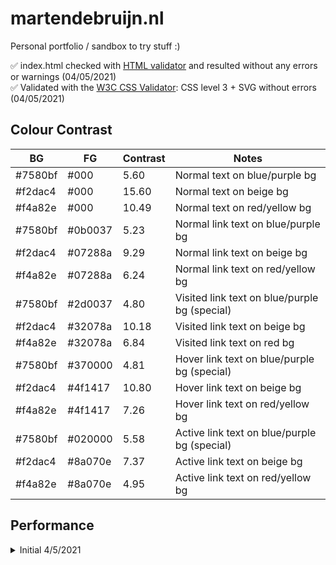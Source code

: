 # martendebruijn.nl

Personal portfolio / sandbox to try stuff :)

✅ index.html checked with [HTML validator](https://validator.w3.org/) and resulted without any errors or warnings (04/05/2021) \
✅ Validated with the [W3C CSS Validator](https://jigsaw.w3.org/css-validator/): CSS level 3 + SVG without errors (04/05/2021)

## Colour Contrast

| BG      | FG      | Contrast | Notes                                         |
| ------- | ------- | -------- | --------------------------------------------- |
| #7580bf | #000    | 5.60     | Normal text on blue/purple bg                 |
| #f2dac4 | #000    | 15.60    | Normal text on beige bg                       |
| #f4a82e | #000    | 10.49    | Normal text on red/yellow bg                  |
| #7580bf | #0b0037 | 5.23     | Normal link text on blue/purple bg            |
| #f2dac4 | #07288a | 9.29     | Normal link text on beige bg                  |
| #f4a82e | #07288a | 6.24     | Normal link text on red/yellow bg             |
| #7580bf | #2d0037 | 4.80     | Visited link text on blue/purple bg (special) |
| #f2dac4 | #32078a | 10.18    | Visited link text on beige bg                 |
| #f4a82e | #32078a | 6.84     | Visited link text on red bg                   |
| #7580bf | #370000 | 4.81     | Hover link text on blue/purple bg (special)   |
| #f2dac4 | #4f1417 | 10.80    | Hover link text on beige bg                   |
| #f4a82e | #4f1417 | 7.26     | Hover link text on red/yellow bg              |
| #7580bf | #020000 | 5.58     | Active link text on blue/purple bg (special)  |
| #f2dac4 | #8a070e | 7.37     | Active link text on beige bg                  |
| #f4a82e | #8a070e | 4.95     | Active link text on red/yellow bg             |

<!-- old red bg color: #f26430 -->

## Performance

<details>
<summary>Initial 4/5/2021</summary>

After setting the throttling on Slow 3G in Chrome DevTools > Network.
27 req
3.7 MB transferred
4.4 MB resources
Finish 1.3 min
DOMContentLoaded: 4.40s
Load: 1.2 min

profiel-foto.png 2.3MB 1.2min
ontdek.png 427kB 33.99s
aspektu 266kB 27.59s
ringo 218kB 24.65s
marijns 171kB 20.86s

- check which of the fonts i actually use and delete the remaining ones.

</details>

<!--
  fonts used:
  Roboto
  regular 400
  regular 400 italic
  bold 700
  bold 700 italic


  Anton
  regular 400

  https://sia.codes/posts/making-google-fonts-faster/

  The portrait picture of me takes ages (1.2min and 2.3MB) to load. And is huge.
  My CSS states that the picture can't exceed 300x400. So we can resize the image hosted to be 300x400.

  After changing the image to 300x400 and changing the google fonts:

  24 req -
  1.5MB transferred -
  2.1 MB resources -
  Finish 33.72s -
  DOMContentLoaded: 4,64s +
  Load: 29.62s -

  profiel-foto.png 121 kB 15.15s

  https://web.dev/browser-level-image-lazy-loading/

  https://webdesign.tutsplus.com/tutorials/quick-tip-how-to-use-html5-picture-for-responsive-images--cms-21015




 -->
